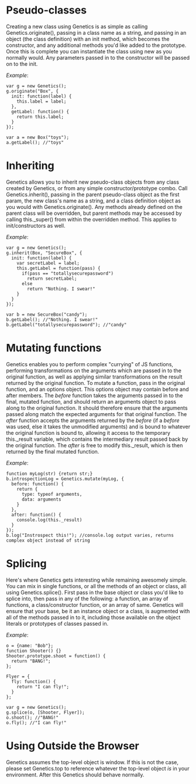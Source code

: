 Pseudo-classes
==============
Creating a new class using Genetics is as simple as calling Genetics.originate(), passing in a class name as a string, and passing in an object (the class definition) with an init method, which becomes the constructor, and any additional methods you'd like added to the prototype. Once this is complete you can instantiate the class using new as you normally would. Any parameters passed in to the constructor will be passed on to the init.

*Example*:

    var g = new Genetics();
    g.originate("Box", {
      init: function(label) {
        this.label = label;
      },
      getLabel: function() {
        return this.label;
      }
    });
    
    var a = new Box("toys");
    a.getLabel(); //"toys"

Inheriting
==========
Genetics allows you to inherit new pseudo-class objects from any class created by Genetics, or from any simple constructor/prototype combo. Call Genetics.inherit(), passing in the parent pseudo-class object as the first param, the new class's name as a string, and a class definition object as you would with Genetics.originate(). Any methods already defined on the parent class will be overridden, but parent methods may be accessed by calling this.\_super() from within the overridden method. This applies to init/constructors as well.

*Example*:

    var g = new Genetics();
    g.inherit(Box, "SecureBox", {
      init: function(label) {
        var secretLabel = label;
        this.getLabel = function(pass) {
          if(pass == "totallysecurepassword")
            return secretLabel;
          else
            return "Nothing. I swear!"
        }
      }
    });
    
    var b = new SecureBox("candy");
    b.getLabel(); //"Nothing. I swear!"
    b.getLabel("totallysecurepassword"); //"candy"

Mutating functions
==================
Genetics enables you to perform complex "currying" of JS functions, performing transformations on the arguments which are passed in to the original function, as well as applying similar transformations on the result returned by the original function. To mutate a function, pass in the original function, and an options object. This options object may contain before and after members. The *before* function takes the arguments passed in to the final, mutated function, and should return an arguments object to pass along to the original function. It should therefore ensure that the arguments passed along match the expected arguments for that original function. The *after* function accepts the arguments returned by the *before* (if a *before* was used, else it takes the unmodified arguments) and is bound to whatever the original function is bound to, allowing it access to the temporary this.\_result variable, which contains the intermediary result passed back by the original function. The *after* is free to modify this.\_result, which is then returned by the final mutated function.

*Example*:

    function myLog(str) {return str;}
    b.introspectionLog = Genetics.mutate(myLog, {
      before: function() {
        return {
          type: typeof arguments,
          data: arguments
        }
      },
      after: function() {
        console.log(this._result)
      }
    });
    b.log("Instrospect this!"); //console.log output varies, returns complex object instead of string
    
Splicing
========
Here's where Genetics gets interesting while remaining awesomely simple. You can mix in single functions, or all the methods of an object or class, all using Genetics.splice(). First pass in the base object or class you'd like to splice into, then pass in any of the following: a function, an array of functions, a class/constructor function, or an array of same. Genetics will ensure that your base, be it an instance object or a class, is augmented with all of the methods passed in to it, including those available on the object literals or prototypes of classes passed in.

*Example*:

    o = {name: "Bob"};
    function Shooter() {}
    Shooter.prototype.shoot = function() {
      return "BANG!";
    };
    
    Flyer = {
      fly: function() {
        return "I can fly!";
      }
    };
    
    var g = new Genetics();
    g.splice(o, [Shooter, Flyer]);
    o.shoot(); //"BANG!"
    o.fly(); //"I can fly!"
    
Using Outside the Browser
=========================
Genetics assumes the top-level object is window. If this is not the case, please set Genetics.top to reference whatever the top-level object *is* in your environment. After this Genetics should behave normally.